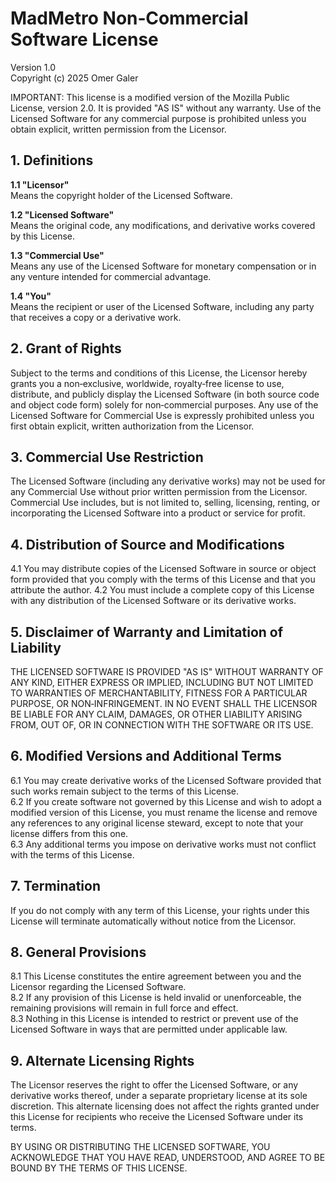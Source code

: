 # MadMetro Non‑Commercial Software License  
Version 1.0  
Copyright (c) 2025 Omer Galer

IMPORTANT: This license is a modified version of the Mozilla Public License, version 2.0. It is provided "AS IS" without any warranty.
Use of the Licensed Software for any commercial purpose is prohibited unless you obtain explicit, written permission from the Licensor.

## 1. Definitions

**1.1 "Licensor"**  
Means the copyright holder of the Licensed Software.

**1.2 "Licensed Software"**  
Means the original code, any modifications, and derivative works covered by this License.

**1.3 "Commercial Use"**  
Means any use of the Licensed Software for monetary compensation or in any venture intended for commercial advantage.

**1.4 "You"**  
Means the recipient or user of the Licensed Software, including any party that receives a copy or a derivative work.

## 2. Grant of Rights

Subject to the terms and conditions of this License, the Licensor hereby grants you a non‑exclusive, worldwide, royalty‑free license to use, distribute, and publicly display the Licensed Software (in both source code and object code form) solely for non‑commercial purposes. Any use of the Licensed Software for Commercial Use is expressly prohibited unless you first obtain explicit, written authorization from the Licensor.

## 3. Commercial Use Restriction

The Licensed Software (including any derivative works) may not be used for any Commercial Use without prior written permission from the Licensor. Commercial Use includes, but is not limited to, selling, licensing, renting, or incorporating the Licensed Software into a product or service for profit.

## 4. Distribution of Source and Modifications

4.1 You may distribute copies of the Licensed Software in source or object form provided that you comply with the terms of this License and that you attribute the author.
4.2 You must include a complete copy of this License with any distribution of the Licensed Software or its derivative works.

## 5. Disclaimer of Warranty and Limitation of Liability

THE LICENSED SOFTWARE IS PROVIDED "AS IS" WITHOUT WARRANTY OF ANY KIND, EITHER EXPRESS OR IMPLIED, INCLUDING BUT NOT LIMITED TO WARRANTIES OF MERCHANTABILITY, FITNESS FOR A PARTICULAR PURPOSE, OR NON‑INFRINGEMENT. IN NO EVENT SHALL THE LICENSOR BE LIABLE FOR ANY CLAIM, DAMAGES, OR OTHER LIABILITY ARISING FROM, OUT OF, OR IN CONNECTION WITH THE SOFTWARE OR ITS USE.

## 6. Modified Versions and Additional Terms

6.1 You may create derivative works of the Licensed Software provided that such works remain subject to the terms of this License.  
6.2 If you create software not governed by this License and wish to adopt a modified version of this License, you must rename the license and remove any references to any original license steward, except to note that your license differs from this one.  
6.3 Any additional terms you impose on derivative works must not conflict with the terms of this License.

## 7. Termination

If you do not comply with any term of this License, your rights under this License will terminate automatically without notice from the Licensor.

## 8. General Provisions

8.1 This License constitutes the entire agreement between you and the Licensor regarding the Licensed Software.  
8.2 If any provision of this License is held invalid or unenforceable, the remaining provisions will remain in full force and effect.  
8.3 Nothing in this License is intended to restrict or prevent use of the Licensed Software in ways that are permitted under applicable law.

## 9. Alternate Licensing Rights

The Licensor reserves the right to offer the Licensed Software, or any derivative works thereof, under a separate proprietary license at its sole discretion. This alternate licensing does not affect the rights granted under this License for recipients who receive the Licensed Software under its terms.

BY USING OR DISTRIBUTING THE LICENSED SOFTWARE, YOU ACKNOWLEDGE THAT YOU HAVE READ, UNDERSTOOD, AND AGREE TO BE BOUND BY THE TERMS OF THIS LICENSE.
